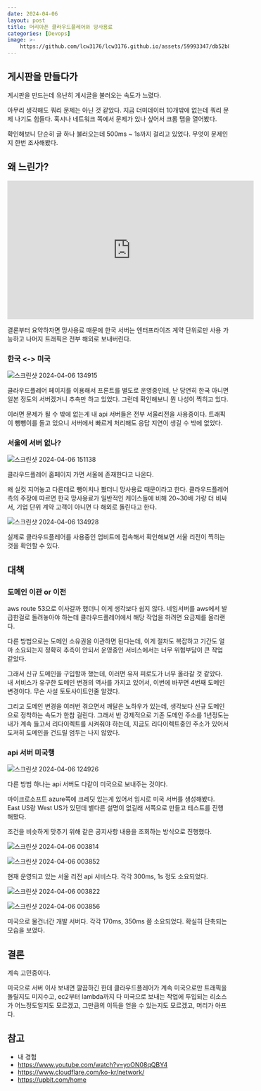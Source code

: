 ```yaml
---
date: 2024-04-06
layout: post
title: 머리아픈 클라우드플레어와 망사용료
categories: [Devops]
image: >-
    https://github.com/lcw3176/lcw3176.github.io/assets/59993347/db52b847-90fd-4ced-89aa-d1d647f894b2
---
```


## 게시판을 만들다가

게시판을 만드는데 유난히 게시글을 불러오는 속도가 느렸다.

아무리 생각해도 쿼리 문제는 아닌 것 같았다. 지금 더미데이터 10개밖에 없는데 쿼리 문제 나기도 힘들다. 혹시나 네트워크 쪽에서 문제가 있나 싶어서 크롬 탭을 열어봤다. 

확인해보니 단순히 글 하나 불러오는데 500ms ~ 1s까지 걸리고 있었다. 무엇이 문제인지 한번 조사해봤다.


## 왜 느린가?

<iframe width="560" height="315" src="https://www.youtube.com/embed/yoON08qQBY4?si=0a4C_peaLiVh--Lq" title="YouTube video player" frameborder="0" allow="accelerometer; autoplay; clipboard-write; encrypted-media; gyroscope; picture-in-picture; web-share" referrerpolicy="strict-origin-when-cross-origin" allowfullscreen>
</iframe>

결론부터 요약하자면 망사용료 때문에 한국 서버는 엔터프라이즈 계약 단위로만 사용 가능하고 나머지 트래픽은 전부 해외로 보내버린다.

### 한국 <-> 미국

![스크린샷 2024-04-06 134915](https://github.com/lcw3176/lcw3176.github.io/assets/59993347/cf7e4e85-6a84-470b-9342-19f2dfb03af9)

클라우드플레어 페이지를 이용해서 프론트를 별도로 운영중인데, 난 당연히 한국 아니면 일본 정도의 서버겠거니 추측만 하고 있었다. 그런데 확인해보니 뭔 나성이 찍히고 있다.

이러면 문제가 될 수 밖에 없는게 내 api 서버들은 전부 서울리전을 사용중이다. 트래픽이 뺑뺑이를 돌고 있으니 서버에서 빠르게 처리해도 응답 지연이 생길 수 밖에 없었다.

### 서울에 서버 없나?

![스크린샷 2024-04-06 151138](https://github.com/lcw3176/lcw3176.github.io/assets/59993347/446cdbd7-b72f-487a-8b98-ffd8d42d9311)

클라우드플레어 홈페이지 가면 서울에 존재한다고 나온다. 

왜 실컷 지어놓고 다른데로 뺑이치나 봤더니 망사용료 때문이라고 한다. 클라우드플레어측의 주장에 따르면 한국 망사용료가 일반적인 케이스들에 비해 20~30배 가량 더 비싸서, 기업 단위 계약 고객이 아니면 다 해외로 돌린다고 한다.  

![스크린샷 2024-04-06 134928](https://github.com/lcw3176/lcw3176.github.io/assets/59993347/6dd03c8c-925b-4aa7-a5c1-e98da64cbe0d)

실제로 클라우드플레어를 사용중인 업비트에 접속해서 확인해보면 서울 리전이 찍히는 것을 확인할 수 있다.


## 대책

### 도메인 이관 or 이전

aws route 53으로 이사갈까 했더니 이게 생각보다 쉽지 않다.
네임서버를 aws에서 발급한걸로 돌려놓아야 하는데 클라우드플레어에서 해당 작업을 하려면 요금제를 올리랜다.

다른 방법으로는 도메인 소유권을 이관하면 된다는데, 이게 절차도 복잡하고 기간도 얼마 소요되는지 정확히 추측이 안되서 운영중인 서비스에서는 너무 위험부담이 큰 작업 같았다.

그래서 신규 도메인을 구입할까 했는데, 이러면 유저 피로도가 너무 올라갈 것 같았다.
내 서비스가 유구한 도메인 변경의 역사를 가지고 있어서, 이번에 바꾸면 4번째 도메인 변경이다. 무슨 사설 토토사이트인줄 알겠다. 

그리고 도메인 변경을 여러번 겪으면서 깨달은 노하우가 있는데, 생각보다 신규 도메인으로 정착하는 속도가 한참 걸린다. 그래서 반 강제적으로 기존 도메인 주소를 1년정도는 내가 계속 들고서 리다이렉트를 시켜줘야 하는데, 지금도 리다이렉트중인 주소가 있어서 도저히 도메인을 건드릴 엄두는 나지 않았다.

### api 서버 미국행

![스크린샷 2024-04-06 124926](https://github.com/lcw3176/lcw3176.github.io/assets/59993347/50d84bf2-4fb0-4aa0-b9f3-d438dc7120bf)

다른 방법 하나는 api 서버도 다같이 미국으로 보내주는 것이다.

마이크로소프트 azure쪽에 크레딧 있는게 있어서 임시로 미국 서버를 생성해봤다.
East US랑 West US가 있던데 별다른 설명이 없길래 서쪽으로 만들고 테스트를 진행해봤다.

조건을 비슷하게 맞추기 위해 같은 공지사항 내용을 조회하는 방식으로 진행했다.

![스크린샷 2024-04-06 003814](https://github.com/lcw3176/lcw3176.github.io/assets/59993347/9a7ecb95-0114-4906-ab7d-9622095a5459)

![스크린샷 2024-04-06 003852](https://github.com/lcw3176/lcw3176.github.io/assets/59993347/252e0277-57e8-4c2f-bcf5-88b69eacab86)


현재 운영되고 있는 서울 리전 api 서비스다. 각각 300ms, 1s 정도 소요되었다.

![스크린샷 2024-04-06 003822](https://github.com/lcw3176/lcw3176.github.io/assets/59993347/732e0e4a-925a-44fc-bbbb-846171addfaa)

![스크린샷 2024-04-06 003856](https://github.com/lcw3176/lcw3176.github.io/assets/59993347/aaf9adee-6788-469a-ad0a-0ad580f70f81)

미국으로 물건너간 개발 서버다. 각각 170ms, 350ms 쯤 소요되었다. 확실히 단축되는 모습을 보였다.

## 결론

계속 고민중이다. 

미국으로 서버 이사 보내면 깔끔하긴 한데 클라우드플레어가 계속 미국으로만 트래픽을 돌릴지도 미지수고, ec2부터 lambda까지 다 미국으로 보내는 작업에 투입되는 리소스가 어느정도일지도 모르겠고, 그만큼의 이득을 얻을 수 있는지도 모르겠고, 머리가 아프다.


## 참고

- 내 경험
- https://www.youtube.com/watch?v=yoON08qQBY4
- https://www.cloudflare.com/ko-kr/network/
- https://upbit.com/home